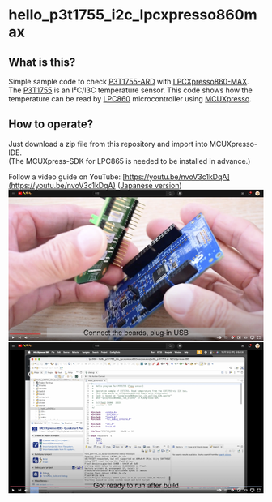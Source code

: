 # hello_p3t1755_i2c_lpcxpresso860max
## What is this?
Simple sample code to check [P3T1755-ARD](https://www.nxp.com/design/development-boards/analog-toolbox/arduino-shields-solutions/p3t1755dp-arduino-shield-evaluation-board:P3T1755DP-ARD) with [LPCXpresso860-MAX](https://www.nxp.com/design/software/development-software/mcuxpresso-software-and-tools-/lpcxpresso-boards/lpcxpresso860-max-development-board-for-lpc860-mcus:LPCXPRESSO860-MAX).  
The [P3T1755](https://www.nxp.com/products/sensors/i3c-ic-digital-temp-sensors/i3c-ic-bus-0-5-c-accurate-digital-temperature-sensor:P3T1755DP) is an I²C/I3C temperature sensor. This code shows how the temperature can be read by [LPC860](https://www.nxp.com/products/processors-and-microcontrollers/arm-microcontrollers/general-purpose-mcus/lpc800-arm-cortex-m0-plus-/lpc860-32-bit-arm-cortex-m0-plus-based-low-cost-mcu-with-i3c-interface:LPC86X) microcontroller using [MCUXpresso](https://www.nxp.com/design/software/development-software/mcuxpresso-software-and-tools-/mcuxpresso-integrated-development-environment-ide:MCUXpresso-IDE).  

## How to operate? 
Just download a zip file from this repository and import into MCUXpresso-IDE.  
(The MCUXpress-SDK for LPC865 is needed to be installed in advance.)

Follow a video guide on YouTube: [https://youtu.be/nvoV3c1kDqA](https://youtu.be/nvoV3c1kDqA) ([Japanese version](https://youtu.be/gi9-ZfQwzAg))
[![](https://github.com/teddokano/hello_p3t1755_i2c_lpcxpresso860max/blob/main/readme_pics/readme0.png)](https://youtu.be/nvoV3c1kDqA)
[![](https://github.com/teddokano/hello_p3t1755_i2c_lpcxpresso860max/blob/main/readme_pics/readme1.png)](https://youtu.be/nvoV3c1kDqA)
